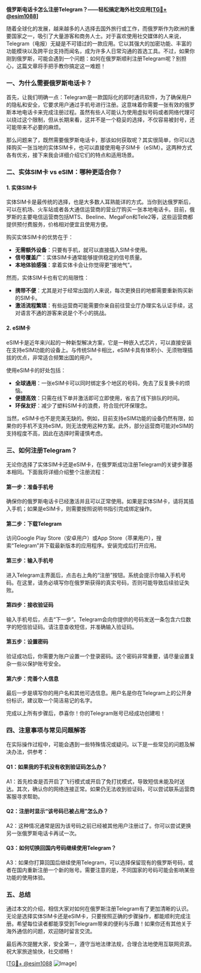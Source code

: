 **俄罗斯电话卡怎么注册Telegram？——轻松搞定海外社交应用[[TG💪+ @esim1088](https://t.me/s/esim1088)]**

随着全球化的发展，越来越多的人选择去国外旅行或工作，而俄罗斯作为欧洲的重要国家之一，吸引了大量游客和商务人士。对于喜欢使用社交媒体的人来说，Telegram（电报）无疑是不可错过的一款应用。它以其强大的加密功能、丰富的功能模块以及跨平台支持而闻名，成为许多人日常沟通的首选工具。不过，如果你刚到俄罗斯，可能会遇到一个问题：如何在俄罗斯顺利注册Telegram呢？别担心，这篇文章将手把手教你搞定这一难题！

### **一、为什么需要俄罗斯电话卡？**

首先，让我们明确一点：Telegram是一款国际化的即时通讯软件，为了确保用户的隐私和安全，它要求用户通过手机号进行注册。这意味着你需要一张有效的俄罗斯本地电话卡来完成注册过程。虽然有些人可能认为使用虚拟号码或者网络代理可以绕过这个限制，但从长期来看，这并不是一个稳妥的选择，不仅容易被封号，还可能带来不必要的麻烦。

那么问题来了，既然需要俄罗斯电话卡，那该如何获取呢？其实很简单，你可以选择购买一张当地的实体SIM卡，也可以直接使用电子SIM卡（eSIM）。这两种方式各有优劣，接下来我会详细介绍它们的特点和适用场景。

### **二、实体SIM卡 vs eSIM：哪种更适合你？**

#### **1. 实体SIM卡**
实体SIM卡是最传统的选择，也是大多数人耳熟能详的方式。当你到达俄罗斯后，可以在机场、火车站或者各大通信运营商的营业厅购买一张本地电话卡。目前，俄罗斯的主要电信运营商包括MTS、Beeline、MegaFon和Tele2等，这些运营商都提供预付费服务，价格相对便宜且使用方便。

购买实体SIM卡的优势在于：
- **无需额外设备**：只要有手机，就可以直接插入SIM卡使用。
- **信号覆盖广**：实体SIM卡通常能够提供稳定的信号质量。
- **本地体验感强**：拿着实体卡会让你觉得更“接地气”。

然而，实体SIM卡也有它的局限性：
- **携带不便**：尤其是对于经常出国的人来说，每次更换目的地都需要重新购买新的SIM卡。
- **激活流程繁琐**：有些运营商可能需要你亲自前往营业厅办理实名认证手续，这对语言不通的游客来说是个不小的挑战。

#### **2. eSIM卡**
eSIM卡是近年来兴起的一种新型解决方案，它是一种嵌入式芯片，可以直接安装在支持eSIM功能的设备上。与传统SIM卡相比，eSIM卡具有体积小、无须物理插拔的优点，非常适合频繁出国的用户。

使用eSIM卡的好处包括：
- **全球通用**：一张eSIM卡可以同时绑定多个地区的号码，免去了反复换卡的烦恼。
- **便捷高效**：只需在线下单并激活即可立即使用，省去了线下排队的时间。
- **环保友好**：减少了塑料SIM卡的浪费，符合现代环保理念。

当然，eSIM卡也不是完美无缺的。例如，目前支持eSIM功能的设备仍然有限，如果你的手机不支持eSIM，则无法使用这种方案。此外，部分运营商可能对eSIM的支持程度不高，因此在选择时需谨慎考虑。

### **三、如何注册Telegram？**

无论你选择了实体SIM卡还是eSIM卡，在俄罗斯成功注册Telegram的关键步骤基本相同。下面我将详细介绍整个注册流程：

#### **第一步：准备手机号**
确保你的俄罗斯电话卡已经激活并且可以正常使用。如果是实体SIM卡，请将其插入手机；如果是eSIM卡，则需要按照说明书指引完成绑定操作。

#### **第二步：下载Telegram**
访问Google Play Store（安卓用户）或App Store（苹果用户），搜索“Telegram”并下载最新版本的应用程序。安装完成后打开应用。

#### **第三步：输入手机号**
进入Telegram主界面后，点击右上角的“注册”按钮。系统会提示你输入手机号码。在这里，请务必填写你在俄罗斯获得的真实号码，否则可能导致后续验证失败。

#### **第四步：接收验证码**
输入手机号后，点击“下一步”。Telegram会向你提供的号码发送一条包含六位数字的短信验证码。请注意查收短信，并准确输入验证码。

#### **第五步：设置密码**
验证成功后，你需要为账户设置一个登录密码。这个密码非常重要，请尽量设置复杂一些以保护账号安全。

#### **第六步：完善个人信息**
最后一步是填写你的用户名和其他可选信息。用户名是你在Telegram上的公开身份标识，建议取一个简洁易记的名字。

完成以上所有步骤后，恭喜你！你的Telegram账号已经成功创建啦！

### **四、注意事项与常见问题解答**

在实际操作过程中，可能会遇到一些特殊情况或疑问。以下是一些常见的问题及解决办法，供参考：

#### **Q1：如果我的手机没有收到验证码怎么办？**
A1：首先检查是否开启了飞行模式或开启了免打扰模式，导致短信未能及时送达。其次，确认你的网络连接正常。如果仍无法收到验证码，可以尝试联系运营商客服寻求帮助。

#### **Q2：注册时显示“该号码已被占用”怎么办？**
A2：这种情况通常是因为该号码之前已经被其他用户注册过了。你可以尝试更换另一张俄罗斯电话卡再试一次。

#### **Q3：如何切换回国内号码继续使用Telegram？**
A3：如果你打算回国后继续使用Telegram，可以选择保留现有的俄罗斯号码，或者在国内重新注册一个新的账号。需要注意的是，不同国家的号码可能会影响某些功能的使用体验。

### **五、总结**

通过本文的介绍，相信大家对如何在俄罗斯注册Telegram有了更加清晰的认识。无论是选择实体SIM卡还是eSIM卡，只要按照正确的步骤操作，都能顺利完成注册。希望每位读者都能享受到Telegram带来的便利与乐趣！如果你还有其他关于海外通信的问题，欢迎随时留言交流。

最后再次提醒大家，安全第一，遵守当地法律法规，合理合法地使用互联网资源。祝大家旅途愉快，社交顺畅！

[[TG💪+ @esim1088](https://t.me/s/esim1088) ![Image](https://i.postimg.cc/4NQfJmqS/Snipaste-2025-05-13-00-14-12.png)]